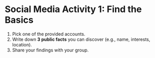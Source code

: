 # Social Media Activity 1: Find the Basics
1. Pick one of the provided accounts.  
2. Write down **3 public facts** you can discover (e.g., name, interests, location).  
3. Share your findings with your group.